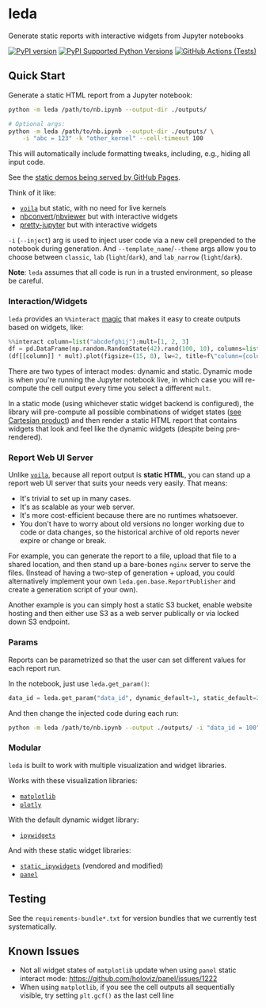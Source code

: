 # leda

Generate static reports with interactive widgets from Jupyter notebooks

[![PyPI version](https://badge.fury.io/py/leda.svg)](https://badge.fury.io/py/leda)
[![PyPI Supported Python Versions](https://img.shields.io/pypi/pyversions/leda.svg)](https://pypi.python.org/pypi/leda/)
[![GitHub Actions (Tests)](https://github.com/ansatzcapital/leda/workflows/Test/badge.svg)](https://github.com/ansatzcapital/leda)

## Quick Start

Generate a static HTML report from a Jupyter notebook:

```bash
python -m leda /path/to/nb.ipynb --output-dir ./outputs/

# Optional args:
python -m leda /path/to/nb.ipynb --output-dir ./outputs/ \
    -i "abc = 123" -k "other_kernel" --cell-timeout 100
```

This will automatically include formatting tweaks, including, e.g., hiding all input code.

See the [static demos being served by GitHub Pages](https://github.com/ansatzcapital/leda/main/tests/integration/ref/index.html).

Think of it like:
- [`voila`](https://voila.readthedocs.io/en/stable/using.html) but static, with no need for live kernels
- [nbconvert](https://github.com/jupyter/nbconvert)/[nbviewer](https://nbviewer.org/) but with interactive widgets
- [pretty-jupyter](https://github.com/JanPalasek/pretty-jupyter) but with interactive widgets

`-i` (`--inject`) arg is used to inject user code via a new cell prepended to the notebook during generation.
And `--template_name`/`--theme` args allow you to choose between `classic`, `lab` (`light`/`dark`), and `lab_narrow` (`light`/`dark`).

**Note**: `leda` assumes that all code is run in a trusted environment, so please be careful.

### Interaction/Widgets

`leda` provides an `%%interact` [magic](https://ipython.readthedocs.io/en/stable/interactive/magics.html)
that makes it easy to create outputs based on widgets, like:

```python
%%interact column=list("abcdefghij");mult=[1, 2, 3]
df = pd.DataFrame(np.random.RandomState(42).rand(100, 10), columns=list("abcdefghij"))
(df[[column]] * mult).plot(figsize=(15, 8), lw=2, title=f\"column={column!r}, mult={mult}\")
```

There are two types of interact modes: dynamic and static. Dynamic mode is when you're running the Jupyter notebook
live, in which case you will re-compute the cell output every time you select a different `mult`.

In a static mode (using whichever static widget backend is configured), the library will pre-compute
all possible combinations of widget states ([see Cartesian product](https://en.wikipedia.org/wiki/Cartesian_product))
and then render a static HTML report that contains widgets that look and feel like the dynamic widgets
(despite being pre-rendered).

### Report Web UI Server

Unlike [`voila`](https://voila.readthedocs.io/en/stable/using.html), because all report output is **static HTML**,
you can stand up a report web UI server that suits your needs very easily. That means:
- It's trivial to set up in many cases.
- It's as scalable as your web server.
- It's more cost-efficient because there are no runtimes whatsoever.
- You don't have to worry about old versions no longer working due to code or data changes, so the historical
archive of old reports never expire or change or break.

For example, you can generate the report to a file, upload that file to a shared location, and then stand
up a bare-bones `nginx` server to serve the files. (Instead of having a two-step of generation + upload,
you could alternatively implement your own `leda.gen.base.ReportPublisher` and create a generation script of your own).

Another example is you can simply host a static S3 bucket, enable website hosting and then either use S3 as a web server publically or via locked down S3 endpoint.

### Params

Reports can be parametrized so that the user can set different values for each report run.

In the notebook, just use `leda.get_param()`:

```python
data_id = leda.get_param("data_id", dynamic_default=1, static_default=2)
```

And then change the injected code during each run:

```bash
python -m leda /path/to/nb.ipynb --output ./outputs/ -i "data_id = 100"
```

### Modular

`leda` is built to work with multiple visualization and widget libraries.

Works with these visualization libraries:
- [`matplotlib`](https://matplotlib.org/)
- [`plotly`](https://plotly.com/python/)

With the default dynamic widget library:
- [`ipywidgets`](https://ipywidgets.readthedocs.io/en/stable/)

And with these static widget libraries:
- [`static_ipywidgets`](https://github.com/jakevdp/ipywidgets-static) (vendored and modified)
- [`panel`](https://panel.holoviz.org/)

## Testing

See the `requirements-bundle*.txt` for version bundles that we currently test systematically.

## Known Issues

- Not all widget states of `matplotlib` update when using `panel` static interact mode: https://github.com/holoviz/panel/issues/1222
- When using `matplotlib`, if you see the cell outputs all sequentially visible, try setting `plt.gcf()` as the last cell line
